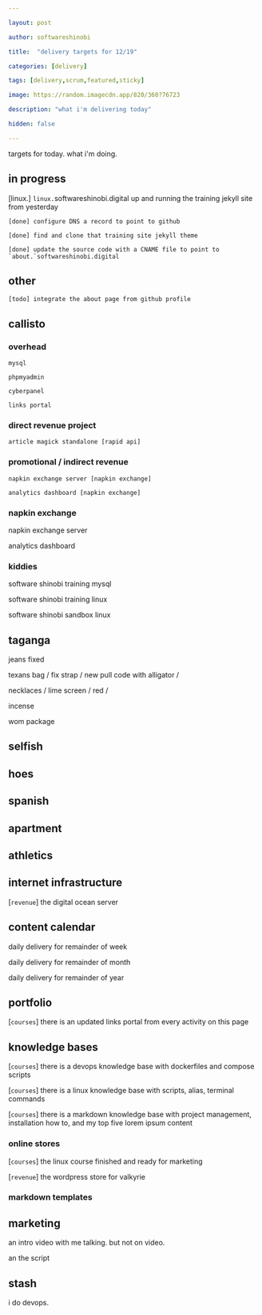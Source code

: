```yaml
---

layout: post

author: softwareshinobi

title:  "delivery targets for 12/19"

categories: [delivery]

tags: [delivery,scrum,featured,sticky]

image: https://random.imagecdn.app/820/360?76723

description: "what i'm delivering today"

hidden: false

---
```


targets for today. what i'm doing.

## in progress

[linux.] `linux.`softwareshinobi.digital up and running the training jekyll site from yesterday

    [done] configure DNS a record to point to github

    [done] find and clone that training site jekyll theme

    [done] update the source code with a CNAME file to point to `about.`softwareshinobi.digital

## other

    [todo] integrate the about page from github profile

## 
## callisto

### overhead

    mysql

    phpmyadmin

    cyberpanel

    links portal    

### direct revenue project

    article magick standalone [rapid api]

### promotional / indirect revenue

    napkin exchange server [napkin exchange]

    analytics dashboard [napkin exchange]
















### napkin exchange

napkin exchange server

analytics dashboard

### kiddies

software shinobi training mysql

software shinobi training linux

software shinobi sandbox linux












## taganga

jeans fixed

texans bag / fix strap / new pull code with alligator / 

necklaces / lime screen / red / 

incense

wom package

## selfish

## hoes

## spanish

## apartment

## athletics



## internet infrastructure

[`revenue`] the digital ocean server

## content calendar

daily delivery for remainder of week

daily delivery for remainder of month

daily delivery for remainder of year

## portfolio

[`courses`] there is an updated links portal from every activity on this page

## knowledge bases

[`courses`] there is a devops knowledge base with dockerfiles and compose scripts

[`courses`] there is a linux knowledge base with scripts, alias, terminal commands

[`courses`] there is a markdown knowledge base with project management, installation how to, and my top five lorem ipsum content

### online stores

[`courses`] the linux course finished and ready for marketing

[`revenue`] the wordpress store for valkyrie

### markdown templates

## marketing

an intro video with me talking. but not on video.

an the script
## stash

i do devops. 
